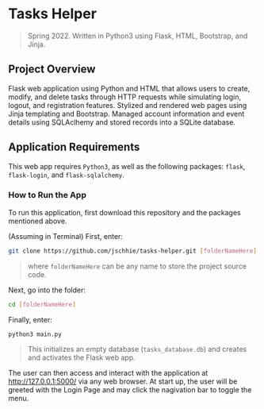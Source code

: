 # Tasks Helper
> Spring 2022. Written in Python3 using Flask, HTML, Bootstrap, and Jinja.

## Project Overview
Flask web application using Python and HTML that allows users to create, modify, and delete tasks through HTTP requests while simulating login, logout, and registration features. 
Stylized and rendered web pages using Jinja templating and Bootstrap.
Managed account information and event details using SQLAclhemy and stored records into a SQLite database.

## Application Requirements
This web app requires ```Python3```, as well as the following packages: ```flask```, ```flask-login```, and ```flask-sqlalchemy```.

### How to Run the App
To run this application, first download this repository and the packages mentioned above.

(Assuming in Terminal) First, enter:
```bash 
git clone https://github.com/jschhie/tasks-helper.git [folderNameHere]
```
> where ```folderNameHere``` can be any name to store the project source code.

Next, go into the folder: 
```bash 
cd [folderNameHere]
```

Finally, enter:
```bash
python3 main.py
```

> This initializes an empty database (```tasks_database.db```) and creates and activates the Flask web app. 

The user can then access and interact with the application at http://127.0.0.1:5000/ via any web browser. 
At start up, the user will be greeted with the Login Page and may click the nagivation bar to toggle the menu.
